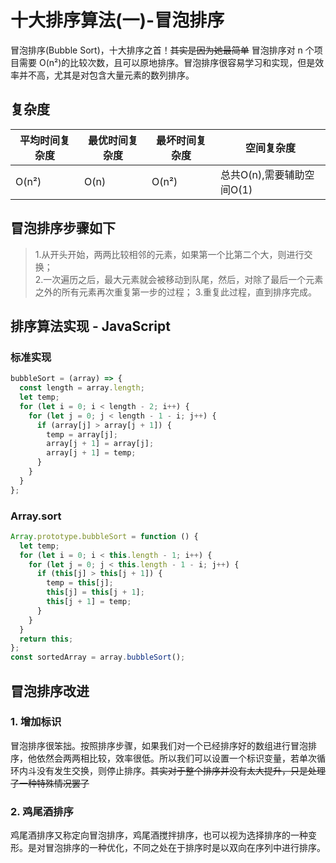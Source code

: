 # 十大排序算法(一)-冒泡排序

冒泡排序(Bubble Sort)，十大排序之首！~~其实是因为她最简单~~ 冒泡排序对 n 个项目需要 O(n²)的比较次数，且可以原地排序。冒泡排序很容易学习和实现，但是效率并不高，尤其是对包含大量元素的数列排序。

## 复杂度
|平均时间复杂度 | 最优时间复杂度 | 最坏时间复杂度 | 空间复杂度 |
| -----| ------| ------| ------|
|O(n²)|O(n)|O(n²)|总共O(n),需要辅助空间O(1)|
## 冒泡排序步骤如下

> 1.从开头开始，两两比较相邻的元素，如果第一个比第二个大，则进行交换；  
> 2.一次遍历之后，最大元素就会被移动到队尾，然后，对除了最后一个元素之外的所有元素再次重复第一步的过程； 3.重复此过程，直到排序完成。

## 排序算法实现 - JavaScript

### 标准实现

```javascript
bubbleSort = (array) => {
  const length = array.length;
  let temp;
  for (let i = 0; i < length - 2; i++) {
    for (let j = 0; j < length - 1 - i; j++) {
      if (array[j] > array[j + 1]) {
        temp = array[j];
        array[j + 1] = array[j];
        array[j + 1] = temp;
      }
    }
  }
};
```

### Array.sort
```javascript
Array.prototype.bubbleSort = function () {
  let temp;
  for (let i = 0; i < this.length - 1; i++) {
    for (let j = 0; j < this.length - 1 - i; j++) {
      if (this[j] > this[j + 1]) {
        temp = this[j];
        this[j] = this[j + 1];
        this[j + 1] = temp;
      }
    }
  }
  return this;
};
const sortedArray = array.bubbleSort();
```

## 冒泡排序改进
### 1. 增加标识
冒泡排序很笨拙。按照排序步骤，如果我们对一个已经排序好的数组进行冒泡排序，他依然会两两相比较，效率很低。所以我们可以设置一个标识变量，若单次循环内斗没有发生交换，则停止排序。~~其实对于整个排序并没有太大提升，只是处理了一种特殊情况罢了~~
### 2. 鸡尾酒排序
鸡尾酒排序又称定向冒泡排序，鸡尾酒搅拌排序，也可以视为选择排序的一种变形。是对冒泡排序的一种优化，不同之处在于排序时是以双向在序列中进行排序。